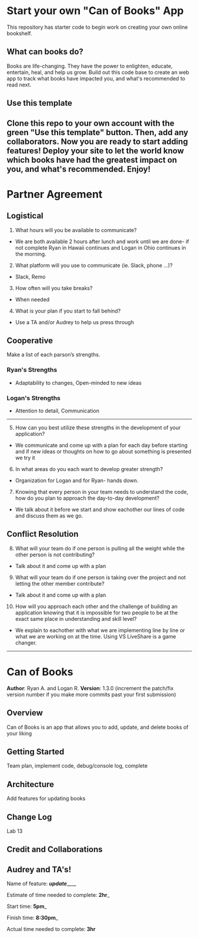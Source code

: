 # Start your own "Can of Books" App

This repository has starter code to begin work on creating your own online bookshelf.

## What can books do?

Books are life-changing. They have the power to enlighten, educate, entertain, heal, and help us grow. Build out this code base to create an web app to track what books have impacted you, and what's recommended to read next.

## Use this template

Clone this repo to your own account with the green "Use this template" button. Then, add any collaborators. Now you are ready to start adding features! Deploy your site to let the world know which books have had the greatest impact on you, and what's recommended. Enjoy!
-------------------------------------------------------------------------------
# Partner Agreement

## Logistical
  1. What hours will you be available to communicate?

  - We are both available 2 hours after lunch and work until we are done- if not complete Ryan in Hawaii continues and Logan in Ohio continues in the morning.

  2. What platform will you use to communicate (ie. Slack, phone …)?
  
  - Slack, Remo
  
  3. How often will you take breaks?
  
  - When needed
  
  4. What is your plan if you start to fall behind?
  
  - Use a TA and/or Audrey to help us press through

## Cooperative
Make a list of each parson’s strengths.
  ### Ryan's Strengths
  - Adaptability to changes, Open-minded to new ideas
  ### Logan's Strengths
  - Attention to detail, Communication
-------------------------------------------------------------------------------
  5. How can you best utilize these strengths in the development of your application?
  
  - We communicate and come up with a plan for each day before starting and if new ideas or thoughts on how to go about something is presented we try it
  
  6. In what areas do you each want to develop greater strength?
  
  - Organization for Logan and for Ryan- hands down.
  
  7. Knowing that every person in your team needs to understand the code, how do you plan to approach the day-to-day development?
  
  - We talk about it before we start and show eachother our lines of code and discuss them as we go.

## Conflict Resolution
  8. What will your team do if one person is pulling all the weight while the other person is not contributing?
  - Talk about it and come up with a plan
  9. What will your team do if one person is taking over the project and not letting the other member contribute?
  - Talk about it and come up with a plan
  10. How will you approach each other and the challenge of building an application knowing that it is impossible for two people to be at the exact same place in understanding and skill level?
  - We explain to eachother with what we are implementing line by line or what we are working on at the time. Using VS LiveShare is a game changer.
-------------------------------------------------------------------------------
# Can of Books

**Author**: Ryan A. and Logan R.
**Version**: 1.3.0 (increment the patch/fix version number if you make more commits past your first submission)

## Overview
  Can of Books is an app that allows you to add, update, and delete books of your liking

## Getting Started
  Team plan, implement code, debug/console log, complete

## Architecture
  Add features for updating books

## Change Log
  Lab 13

## Credit and Collaborations
  Audrey and TA's!
-------------------------------------------------------------------------------
Name of feature: _____update_________

Estimate of time needed to complete: __2hr___

Start time: __5pm___

Finish time: __8:30pm___

Actual time needed to complete: __3hr__

